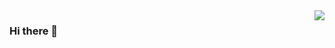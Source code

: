 <img align="right" src="https://github-readme-stats.vercel.app/api?username=pgalocha&show_icons=true&icon_color=0366d6&text_color=24292e&bg_color=ffffff&hide_title=true" />

### Hi there 👋

<!--
**pgalocha/pgalocha** is a ✨ _special_ ✨ repository because its `README.md` (this file) appears on your GitHub profile.

Here are some ideas to get you started:

- 🔭 I’m currently working on ...
- 🌱 I’m currently learning ...
- 👯 I’m looking to collaborate on ...
- 🤔 I’m looking for help with ...
- 💬 Ask me about ...
- 📫 How to reach me: ...
- 😄 Pronouns: ...
- ⚡ Fun fact: ...
-->
